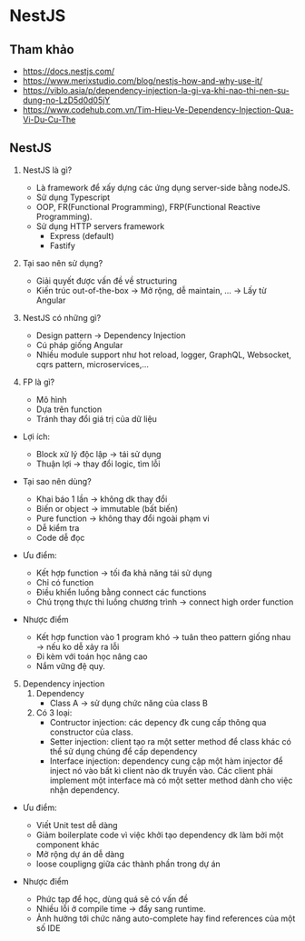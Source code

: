 # NestJS
## Tham khảo
* https://docs.nestjs.com/
* https://www.merixstudio.com/blog/nestjs-how-and-why-use-it/
* https://viblo.asia/p/dependency-injection-la-gi-va-khi-nao-thi-nen-su-dung-no-LzD5d0d05jY
* https://www.codehub.com.vn/Tim-Hieu-Ve-Dependency-Injection-Qua-Vi-Du-Cu-The

## NestJS
1. NestJS là gì?
    *  Là framework để xấy dựng các ứng dụng server-side bằng nodeJS.
    * Sử dụng Typescript
    * OOP, FR(Functional Programming), FRP(Functional Reactive Programming).
    * Sử dụng HTTP servers framework
        * Express (default)
        * Fastify

2. Tại sao nên sử dụng?
    * Giải quyết được vấn đề về structuring
    * Kiến trúc out-of-the-box -> Mở rộng, dễ maintain, … -> Lấy từ Angular

3. NestJS có những gì?
    * Design pattern -> Dependency Injection
    * Cú pháp giống Angular
    * Nhiều module support như hot reload, logger, GraphQL, Websocket, cqrs pattern, microservices,…

4. FP là gì?
    * Mô hình
    * Dựa trên function
    * Tránh thay đổi giá trị của dữ liệu

* Lợi ích:
    * Block xử lý độc lập -> tái sử dụng
    * Thuận lợi -> thay đổi logic, tìm lỗi
    
* Tại sao nên dùng?
    * Khai báo 1 lần -> không dk thay đổi
    * Biến or object -> immutable (bất biến)
    * Pure function -> không thay đổi ngoài phạm vi
    * Dễ kiểm tra
    * Code dễ đọc

* Ưu điểm:
    * Kết hợp function -> tối đa khả năng tái sử dụng
    * Chỉ có function
    * Điều khiển luồng bằng connect các functions
    * Chú trọng thực thi luồng chương trình -> connect high order function

* Nhược điểm
    * Kết hợp function vào 1 program khó -> tuân theo pattern giống nhau -> nếu ko dễ xảy ra lỗi
    * Đi kèm với toán học nâng cao
    * Nắm vững đệ quy.
     
5. Dependency injection 
    1. Dependency
        * Class A -> sử dụng chức năng của class B
    2. Có 3 loại:
        * Contructor injection: các depency đk cung cấp thông qua constructor của class.
        * Setter injection: client tạo ra một setter method để class khác có thể sử dụng chúng để cấp dependency
        * Interface injection: dependency cung cập một hàm injector để inject nó vào bất kì client nào dk truyền vào. Các client phải implement một interface mà có một setter method dành cho việc nhận dependency.
        
* Ưu điểm:
    * Viết Unit test dễ dàng
    * Giảm boilerplate code vì việc khởi tạo dependency dk làm bởi một component khác
    * Mở rộng dự án dễ dàng
    * loose coupligng giữa các thành phần trong dự án
    
* Nhược điểm
    * Phức tạp để học, dùng quá sẽ có vấn đề
    * Nhiều lỗi ở compile time -> đẩy sang runtime.
    * Ảnh hưởng tới chức năng auto-complete hay find references của một số IDE
